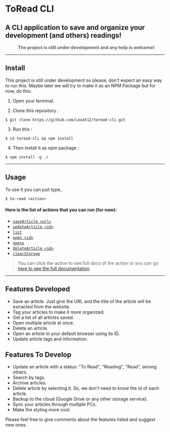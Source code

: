 # ToRead CLI

## A CLI application to save and organize your development (and others) readings!

> **The project is still under development and any help is welcome!**

---

## Install

This project is still under development so please, don't expect an easy way to run this. Maybe later we will try to make it as an NPM Package but for now, do this:

1. Open your terminal.

2. Clone this repository :

```
$ git clone https://github.com/Leoat12/toread-cli.git
```

3. Run this :

```
$ cd toread-cli && npm install
```

4. Then install it as npm package :

```
$ npm install -g ./
```

---

## Usage

To use it you can just type,

```
$ to-read <action>
```

#### **Here is the list of actions that you can run (for now)**:

- [`saveArticle <url>`](./ACTIONS.md#-savearticle-url)
- [`updateArticle <id>`](./ACTIONS.md#-updatearticle-id)
- [`list`](./ACTIONS.md#-list)
- [`open <id>`](./ACTIONS.md#-open-id)
- [`opens`](./ACTIONS.md#-opens)
- [`deleteArticle <id>`](./ACTIONS.md#-deletearticle-id)
- [`clearStorage`](./ACTIONS.md#-clearstorage)

> You can click the action to see full docs of the action or you can go [here to see the full documentation](./ACTIONS.md "LIST OF ACTIONS").

---

## Features Developed

- Save an article. Just give the URL and the title of the article will be extracted from the website.
- Tag your articles to make it more organized.
- Get a list of all articles saved.
- Open multiple article at once.
- Delete an article.
- Open an article in your default browser using its ID.
- Update article tags and information.

## Features To Develop

- Update an article with a status: "To Read", "Reading", "Read", among others.
- Search by tags.
- Archive articles.
- Delete article by selecting it. So, we don't need to know the id of each article.
- Backup to the cloud (Google Drive or any other storage service).
- Sync your articles through multiple PCs.
- Make the styling more cool.

Please feel free to give comments about the features listed and suggest new ones.
